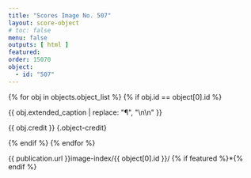 ```yaml
---
title: "Scores Image No. 507"
layout: score-object
# toc: false
menu: false
outputs: [ html ]
featured: 
order: 15070
object:
  - id: "507"
---
```


{% for obj in objects.object_list %}
{% if obj.id == object[0].id %}

{{ obj.extended_caption | replace: "¶", "\n\n" }}

{{ obj.credit }} {.object-credit}

{% endif %}
{% endfor %}

<div class="object-credit object-url is-print-only">

{{ publication.url }}image-index/{{ object[0].id }}/ {% if featured %}*{% endif %}

</div>
